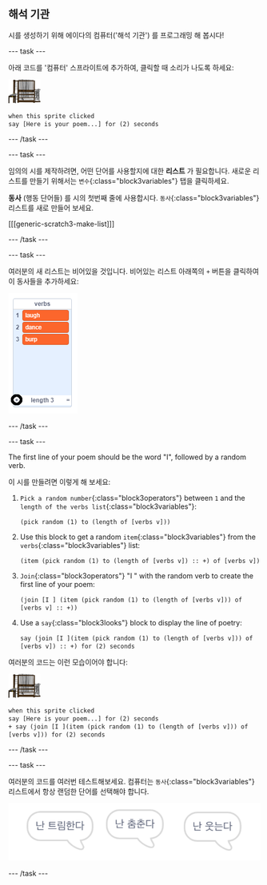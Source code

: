 ## 해석 기관

시를 생성하기 위해 에이다의 컴퓨터('해석 기관') 를 프로그래밍 해 봅시다!

\--- task \---

아래 코드를 '컴퓨터' 스프라이트에 추가하여, 클릭할 때 소리가 나도록 하세요:

![컴퓨터 스프라이트](images/computer-sprite.png)

```blocks3
when this sprite clicked
say [Here is your poem...] for (2) seconds
```

\--- /task \---

\--- task \---

임의의 시를 제작하려면, 어떤 단어를 사용할지에 대한 **리스트** 가 필요합니다. 새로운 리스트를 만들기 위해서는 `변수`{:class="block3variables"} 탭을 클릭하세요.

**동사** (행동 단어들) 를 시의 첫번째 줄에 사용합시다. `동사`{:class="block3variables"} 리스트를 새로 만들어 보세요.

[[[generic-scratch3-make-list]]]

\--- /task \---

\--- task \---

여러분의 새 리스트는 비어있을 것입니다. 비어있는 리스트 아래쪽의 `+` 버튼을 클릭하여 이 동사들을 추가하세요:

![+가 강조 표시된 리스트](images/poetry-verbs-annotated.png)

\--- /task \---

\--- task \---

The first line of your poem should be the word "I", followed by a random verb.

이 시를 만들려면 이렇게 해 보세요:

1. `Pick a random number`{:class="block3operators"} between `1` and the `length of the verbs list`{:class="block3variables"}:
    
    ```blocks3
    (pick random (1) to (length of [verbs v]))
    ```

2. Use this block to get a random `item`{:class="block3variables"} from the `verbs`{:class="block3variables"} list:
    
    ```blocks3
    (item (pick random (1) to (length of [verbs v]) :: +) of [verbs v])
    ```

3. `Join`{:class="block3operators"} "I " with the random verb to create the first line of your poem:
    
    ```blocks3
    (join [I ] (item (pick random (1) to (length of [verbs v])) of [verbs v] :: +))
    ```

4. Use a `say`{:class="block3looks"} block to display the line of poetry:
    
    ```blocks3
    say (join [I ](item (pick random (1) to (length of [verbs v])) of [verbs v]) :: +) for (2) seconds
    ```

여러분의 코드는 이런 모습이어야 합니다:

![컴퓨터 스프라이트](images/computer-sprite.png)

```blocks3
when this sprite clicked
say [Here is your poem...] for (2) seconds
+ say (join [I ](item (pick random (1) to (length of [verbs v])) of [verbs v])) for (2) seconds
```

\--- /task \---

\--- task \---

여러분의 코드를 여러번 테스트해보세요. 컴퓨터는 `동사`{:class="block3variables"} 리스트에서 항상 랜덤한 단어를 선택해야 합니다.

![서로 다른 것을 말하는 3 개의 말풍선](images/poetry-random-test.png)

\--- /task \---